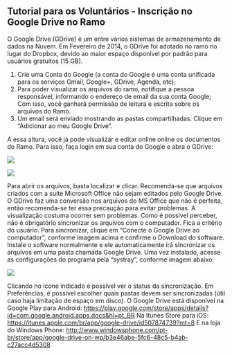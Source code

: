 ## Tutorial para os Voluntários - Inscrição no Google Drive no Ramo

O Google Drive (GDrive) é um entre vários sistemas de armazenamento de dados na Nuvem. Em Fevereiro de 2014, o GDrive foi adotado no ramo no lugar do Dropbox, devido ao maior espaço disponível por padrão para usuários gratuitos (15 GB).


1.	Crie uma Conta do Google (a conta do Google é uma conta unificada para os serviços Gmail, Google+, GDrive, Agenda, etc);
2.	Para poder visualizar os arquivos do ramo, notifique a pessoa responsável, informando o endereço de email da sua conta Google; Com isso, você ganhará permissão de leitura e escrita sobre os arquivos do Ramo.
3.	Um email será enviado mostrando as pastas compartilhadas. Clique em “Adicionar ao meu Google Drive”.

A essa altura, você já pode visualizar e editar online online os documentos do Ramo. Para isso, faça login em sua conta do Google e abra o GDrive:

![](https://raw.github.com/SB-UnB/Tutoriais/master/Google%20Drive/imagens/gdrive_01.png)

![](https://raw.github.com/SB-UnB/Tutoriais/master/Google%20Drive/imagens/gdrive_02.png)

Para abrir os arquivos, basta localizar e clicar. Recomenda-se que arquivos criados com a suíte Microsoft Office não sejam editados pelo Google Drive. O GDrive faz uma conversão nos arquivos do MS Office que não é perfeita, então recomenda-se ter essa precaução para evitar problemas. A visualização costuma ocorrer sem problemas.
Como é possível perceber, não é obrigatório sincronizar os arquivos com o computador. Fica a critério do usuário. Para sincronizar, clique em “Conecte o Google Drive ao computador”, conforme imagem acima e confirme o Download do software. Instale o software normalmente e ele automaticamente irá sincronizar os arquivos em uma pasta chamada Google Drive.
Uma vez instalado, acesse as configurações do programa pela “systray”, conforme imagem abaixo:

![](https://raw.github.com/SB-UnB/Tutoriais/master/Google%20Drive/imagens/gdrive_03.png)

Clicando no ícone indicado é possível ver o status da sincronização. Em Preferências, é possível escolher quais pastas devem ser sincronizadas (útil caso haja limitação de espaço em disco).
O Google Drive está disponível na Google Play para Android:
https://play.google.com/store/apps/details?id=com.google.android.apps.docs&hl=pt_BR
Na Itunes Store para iOS:
https://itunes.apple.com/br/app/google-drive/id507874739?mt=8
E na loja do Windows Phone:
http://www.windowsphone.com/pt-br/store/app/google-drive-on-wp/b3e46abe-5fc6-48c5-b4ab-c27acc4d5308

